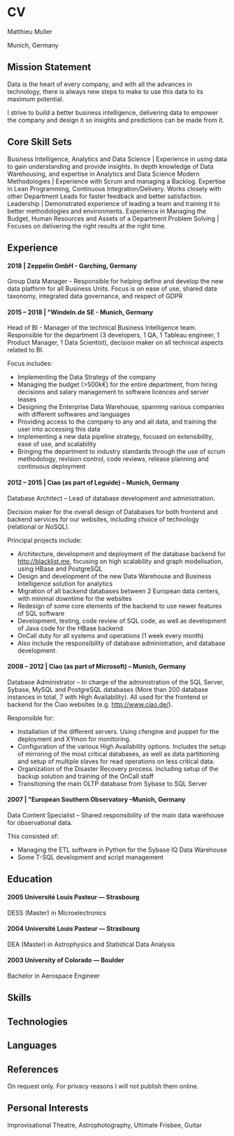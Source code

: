 # CV

Matthieu Muller

Munich, Germany

## Mission Statement

Data is the heart of every company, and with all the advances in technology, there is always new steps to make to use this data to its maximum potential.

I strive to build a better business intelligence, delivering data to empower the company and design it so insights and predictions can be made from it.

## Core Skill Sets

Business Intelligence, Analytics and Data Science | Experience in using data to gain understanding and provide insights. In depth knowledge of Data Warehousing, and expertise in Analytics and Data Science
Modern Methodologies | Experience with Scrum and managing a Backlog. Expertise in Lean Programming, Continuous Integration/Delivery. Works closely with other Department Leads for faster feedback and better satisfaction.
Leadership | Demonstrated experience of leading a team and training it to better methodologies and environments. Experience in Managing the Budget, Human Resources and Assets of a Department
Problem Solving | Focuses on delivering the right results at the right time.

## Experience

#### 2018 | Zeppelin GmbH - Garching, Germany

Group Data Manager - Responsible for helping define and develop the new data platform for all Business Units. Focus is on ease of use, shared data taxonomy, integrated data governance, and respect of GDPR

#### 2015 – 2018 | "Windeln.de SE - Munich, Germany

Head of BI - Manager of the technical Business Intelligence team. Responsible for the department (3 developers, 1 QA, 1 Tableau engineer, 1 Product Manager, 1 Data Scientist), decision maker on all technical aspects related to BI.

Focus includes:

*   Implementing the Data Strategy of the company
*   Managing the budget (>500k€) for the entire department, from hiring decisions and salary management to software licences and server leases
*   Designing the Enterprise Data Warehouse, spanning various companies with different softwares and languages
*   Providing access to the company to any and all data, and training the user into accessing this data
*   Implementing a new data pipeline strategy, focused on extensibility, ease of use, and scalability
*   Bringing the department to industry standards through the use of scrum methodology, revision control, code reviews, release planning and continuous deployment

#### 2012 – 2015 | Ciao (as part of Leguide) – Munich, Germany

Database Architect – Lead of database development and administration.

Decision maker for the overall design of Databases for both frontend and backend services for our websites, including choice of technology (relational or NoSQL).

Principal projects include:

*   Architecture, development and deployment of the database backend for http://blacklist.me, focusing on high scalability and graph modelisation, using HBase and PostgreSQL
*   Design and development of the new Data Warehouse and Business Intelligence solution for analytics
*   Migration of all backend databases between 2 European data centers, with minimal downtime for the websites
*   Redesign of some core elements of the backend to use newer features of SQL software
*   Development, testing, code review of SQL code, as well as development of Java code for the HBase backend
*   OnCall duty for all systems and operations (1 week every month)
*   Also include the responsibility of database administration, and database development.

#### 2008 – 2012 | Ciao (as part of Microsoft) – Munich, Germany

Database Administrator – In charge of the administration of the SQL Server, Sybase, MySQL and PostgreSQL databases (More than 200 database instances in total, 7 with High Availability). All used for the frontend or backend for the Ciao websites (e.g. http://www.ciao.de/).

Responsible for:

*   Installation of the different servers. Using cfengine and puppet for the deployment and XYmon for monitoring.
*   Configuration of the various High Availability options. Includes the setup of mirroring of the most critical databases, as well as data partitioning and setup of multiple slaves for read operations on less critical data.
*   Organization of the Disaster Recovery process. Including setup of the backup solution and training of the OnCall staff
*   Transitioning the main OLTP database from Sybase to SQL Server

#### 2007 | "European Southern Observatory –Munich, Germany

Data Content Specialist – Shared responsibility of the main data warehouse for observational data.

This consisted of:

*   Managing the ETL software in Python for the Sybase IQ Data Warehouse
*   Some T-SQL development and script management

## Education

#### 2005 Université Louis Pasteur — Strasbourg

DESS (Master) in Microelectronics

#### 2004 Université Louis Pasteur — Strasbourg

DEA (Master) in Astrophysics and Statistical Data Analysis

#### 2003 University of Colorado — Boulder

Bachelor in Aerospace Engineer

## Skills

## Technologies

## Languages

## References

On request only. For privacy reasons I will not publish them online.

## Personal Interests

Improvisational Theatre, Astrophotography, Ultimate Frisbee, Guitar
